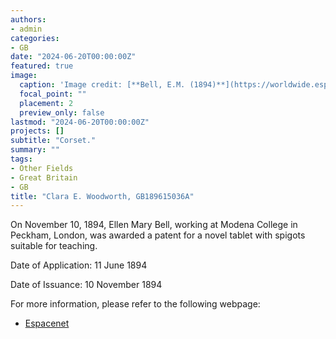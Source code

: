 ```yaml
---
authors:
- admin
categories:
- GB
date: "2024-06-20T00:00:00Z"
featured: true
image:
  caption: 'Image credit: [**Bell, E.M. (1894)**](https://worldwide.espacenet.com/patent/search/family/032124054/publication/GB189411304A?q=pn%3DGB189411304A)'
  focal_point: ""
  placement: 2
  preview_only: false
lastmod: "2024-06-20T00:00:00Z"
projects: []
subtitle: "Corset."
summary: ""
tags:
- Other Fields
- Great Britain 
- GB 
title: "Clara E. Woodworth, GB189615036A"
---
```

On November 10, 1894, Ellen Mary Bell, working at Modena College in Peckham, London, was awarded a patent for a novel tablet with spigots suitable for teaching.

Date of Application: 11 June 1894

Date of Issuance: 10 November 1894

For more information, please refer to the following webpage: 

- [Espacenet](https://worldwide.espacenet.com/patent/search/family/032124054/publication/GB189411304A?q=pn%3DGB189411304A)

